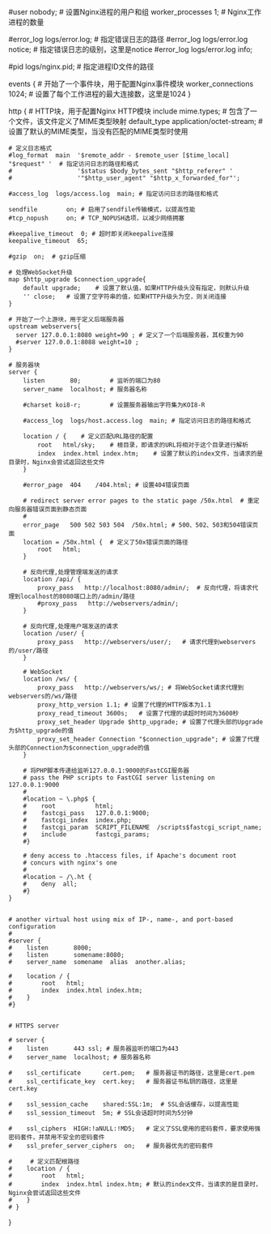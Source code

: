 
#user  nobody; # 设置Nginx进程的用户和组
worker_processes  1; # Nginx工作进程的数量

#error_log  logs/error.log; # 指定错误日志的路径
#error_log  logs/error.log  notice; # 指定错误日志的级别，这里是notice
#error_log  logs/error.log  info;

#pid        logs/nginx.pid; # 指定进程ID文件的路径


events {    # 开始了一个事件块，用于配置Nginx事件模块
worker_connections  1024;   # 设置了每个工作进程的最大连接数，这里是1024
}


http { # HTTP块，用于配置Nginx HTTP模块
include       mime.types; # 包含了一个文件，该文件定义了MIME类型映射
default_type  application/octet-stream; # 设置了默认的MIME类型，当没有匹配的MIME类型时使用

    # 定义日志格式
    #log_format  main  '$remote_addr - $remote_user [$time_local] "$request" '  # 指定访问日志的路径和格式
    #                  '$status $body_bytes_sent "$http_referer" '
    #                  '"$http_user_agent" "$http_x_forwarded_for"';

    #access_log  logs/access.log  main; # 指定访问日志的路径和格式

    sendfile        on; # 启用了sendfile传输模式，以提高性能
    #tcp_nopush     on; # TCP_NOPUSH选项，以减少网络拥塞

    #keepalive_timeout  0; # 超时即关闭keepalive连接
    keepalive_timeout  65;  

    #gzip  on;  # gzip压缩
	
    # 处理WebSocket升级
	map $http_upgrade $connection_upgrade{
		default upgrade;    # 设置了默认值，如果HTTP升级头没有指定，则默认升级
		'' close;   # 设置了空字符串的值，如果HTTP升级头为空，则关闭连接
	}

    # 开始了一个上游块，用于定义后端服务器
	upstream webservers{
	  server 127.0.0.1:8080 weight=90 ; # 定义了一个后端服务器，其权重为90
	  #server 127.0.0.1:8088 weight=10 ;
	}

    # 服务器块
    server {
        listen       80;        # 监听的端口为80
        server_name  localhost; # 服务器名称

        #charset koi8-r;        # 设置服务器输出字符集为KOI8-R

        #access_log  logs/host.access.log  main; # 指定访问日志的路径和格式

        location / {    # 定义匹配URL路径的配置
            root   html/sky;    # 根目录，即请求的URL将相对于这个目录进行解析
            index  index.html index.htm;    # 设置了默认的index文件，当请求的是目录时，Nginx会尝试返回这些文件
        }

        #error_page  404    /404.html; # 设置404错误页面

        # redirect server error pages to the static page /50x.html  # 重定向服务器错误页面到静态页面
        #
        error_page   500 502 503 504  /50x.html; # 500、502、503和504错误页面
        location = /50x.html {  # 定义了50x错误页面的路径
            root   html;
        }

        # 反向代理,处理管理端发送的请求
        location /api/ {
			proxy_pass   http://localhost:8080/admin/;  # 反向代理，将请求代理到localhost的8080端口上的/admin/路径
            #proxy_pass   http://webservers/admin/;
        }
		
		# 反向代理,处理用户端发送的请求
        location /user/ {
            proxy_pass   http://webservers/user/;   # 请求代理到webservers的/user/路径
        }
		
		# WebSocket
		location /ws/ {
            proxy_pass   http://webservers/ws/; # 将WebSocket请求代理到webservers的/ws/路径
			proxy_http_version 1.1; # 设置了代理的HTTP版本为1.1
			proxy_read_timeout 3600s;   # 设置了代理的读超时时间为3600秒
			proxy_set_header Upgrade $http_upgrade; # 设置了代理头部的Upgrade为$http_upgrade的值
			proxy_set_header Connection "$connection_upgrade"; # 设置了代理头部的Connection为$connection_upgrade的值
        }

        # 将PHP脚本传递给监听127.0.0.1:9000的FastCGI服务器
        # pass the PHP scripts to FastCGI server listening on 127.0.0.1:9000
        #
        #location ~ \.php$ {
        #    root           html;
        #    fastcgi_pass   127.0.0.1:9000;
        #    fastcgi_index  index.php;
        #    fastcgi_param  SCRIPT_FILENAME  /scripts$fastcgi_script_name;
        #    include        fastcgi_params;
        #}

        # deny access to .htaccess files, if Apache's document root
        # concurs with nginx's one
        #
        #location ~ /\.ht {
        #    deny  all;
        #}
    }


    # another virtual host using mix of IP-, name-, and port-based configuration
    #
    #server {
    #    listen       8000;
    #    listen       somename:8080;
    #    server_name  somename  alias  another.alias;

    #    location / {
    #        root   html;
    #        index  index.html index.htm;
    #    }
    #}


    # HTTPS server
    
    # server {
    #    listen       443 ssl; # 服务器监听的端口为443
    #    server_name  localhost; # 服务器名称

    #    ssl_certificate      cert.pem;   # 服务器证书的路径，这里是cert.pem
    #    ssl_certificate_key  cert.key;   # 服务器证书私钥的路径，这里是cert.key

    #    ssl_session_cache    shared:SSL:1m;  # SSL会话缓存，以提高性能
    #    ssl_session_timeout  5m; # SSL会话超时时间为5分钟

    #    ssl_ciphers  HIGH:!aNULL:!MD5;   # 定义了SSL使用的密码套件，要求使用强密码套件，并禁用不安全的密码套件
    #    ssl_prefer_server_ciphers  on;   # 服务器优先的密码套件

    #     # 定义匹配根路径
    #    location / {
    #        root   html;
    #        index  index.html index.htm; # 默认的index文件，当请求的是目录时，Nginx会尝试返回这些文件
    #    }
    # }

}
